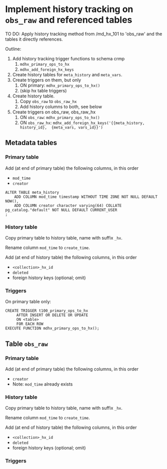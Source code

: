 # Implement history tracking on `obs_raw` and referenced tables

TO DO: Apply history tracking method from /md_hx_101 to 'obs_raw' and the tables it 
directly references.

Outline:

1. Add history tracking trigger functions to schema crmp
   1. `mdhx_primary_ops_to_hx`
   2. `mdhx_add_foreign_hx_keys`
2. Create history tables for `meta_history` and `meta_vars`.
3. Create triggers on them, but only
   1. ON primary: `mdhx_primary_ops_to_hx()`
   2. (skip hx table triggers)
4. Create history table.
   1. Copy `obs_raw` to `obs_raw_hx`
   2. Add history columns to both, see below
5. Create triggers on obs_raw, obs_raw_hx
   1. ON `obs_raw`: `mdhx_primary_ops_to_hx()`
   2. ON `obs_raw_hx`: `mdhx_add_foreign_hx_keys('{{meta_history, history_id}, 
      {meta_vars, vars_id}}')` 

## Metadata tables

### Primary table

Add (at end of primary table) the following columns, in this order
- `mod_time`
- `creator`

```postgresql
ALTER TABLE meta_history
    ADD COLUMN mod_time timestamp WITHOUT TIME ZONE NOT NULL DEFAULT NOW(),
    ADD COLUMN creator character varying(64) COLLATE pg_catalog."default" NOT NULL DEFAULT CURRENT_USER
;
```

### History table

Copy primary table to history table, name with suffix `_hx`.

Rename column `mod_time` to `create_time`.

Add (at end of history table) the following columns, in this order
- `<collection>_hx_id`
- `deleted`
- foreign history keys (optional; omit)

### Triggers

On primary table only:

```postgresql
CREATE TRIGGER t100_primary_ops_to_hx
     AFTER INSERT OR DELETE OR UPDATE
     ON <table>
     FOR EACH ROW
EXECUTE FUNCTION mdhx_primary_ops_to_hx();
```

## Table `obs_raw`

### Primary table

Add (at end of primary table) the following columns, in this order
- `creator`
- Note: `mod_time` already exists

### History table

Copy primary table to history table, name with suffix `_hx`.

Rename column `mod_time` to `create_time`.

Add (at end of history table) the following columns, in this order
- `<collection>_hx_id`
- `deleted`
- foreign history keys (optional; omit)

### Triggers

